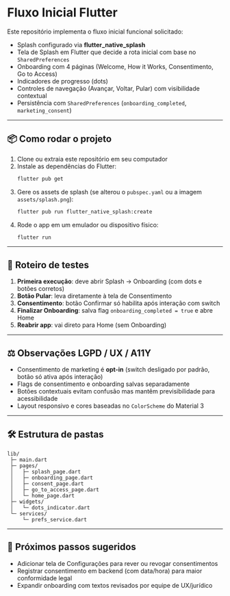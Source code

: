 # Fluxo Inicial Flutter

Este repositório implementa o fluxo inicial funcional solicitado:

- Splash configurado via **flutter_native_splash**
- Tela de Splash em Flutter que decide a rota inicial com base no `SharedPreferences`
- Onboarding com 4 páginas (Welcome, How it Works, Consentimento, Go to Access)
- Indicadores de progresso (dots)
- Controles de navegação (Avançar, Voltar, Pular) com visibilidade contextual
- Persistência com `SharedPreferences` (`onboarding_completed`, `marketing_consent`)

---

## 📦 Como rodar o projeto

1. Clone ou extraia este repositório em seu computador
2. Instale as dependências do Flutter:
   ```bash
   flutter pub get
   ```
3. Gere os assets de splash (se alterou o `pubspec.yaml` ou a imagem `assets/splash.png`):
   ```bash
   flutter pub run flutter_native_splash:create
   ```
4. Rode o app em um emulador ou dispositivo físico:
   ```bash
   flutter run
   ```

---

## 🧪 Roteiro de testes

1. **Primeira execução**: deve abrir Splash -> Onboarding (com dots e botões corretos)
2. **Botão Pular**: leva diretamente à tela de Consentimento
3. **Consentimento**: botão Confirmar só habilita após interação com switch
4. **Finalizar Onboarding**: salva flag `onboarding_completed = true` e abre Home
5. **Reabrir app**: vai direto para Home (sem Onboarding)

---

## ⚖️ Observações LGPD / UX / A11Y

- Consentimento de marketing é **opt-in** (switch desligado por padrão, botão só ativa após interação)
- Flags de consentimento e onboarding salvas separadamente
- Botões contextuais evitam confusão mas mantêm previsibilidade para acessibilidade
- Layout responsivo e cores baseadas no `ColorScheme` do Material 3

---

## 🛠️ Estrutura de pastas

```
lib/
 ├─ main.dart
 ├─ pages/
 │   ├─ splash_page.dart
 │   ├─ onboarding_page.dart
 │   ├─ consent_page.dart
 │   ├─ go_to_access_page.dart
 │   └─ home_page.dart
 ├─ widgets/
 │   └─ dots_indicator.dart
 └─ services/
     └─ prefs_service.dart
```

---

## 📌 Próximos passos sugeridos

- Adicionar tela de Configurações para rever ou revogar consentimentos
- Registrar consentimento em backend (com data/hora) para maior conformidade legal
- Expandir onboarding com textos revisados por equipe de UX/jurídico
